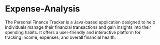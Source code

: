 # Expense-Analysis
The Personal Finance Tracker is a Java-based application designed to help individuals manage their financial transactions and gain insights into their spending habits. It offers a user-friendly and interactive platform for tracking income, expenses, and overall financial health.
